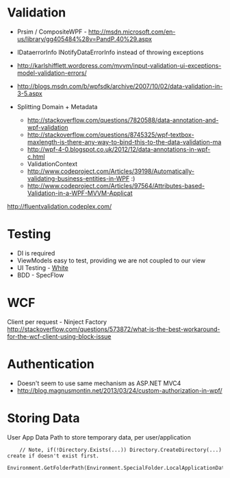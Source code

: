 ﻿Validation
===========

- Prsim / CompositeWPF - http://msdn.microsoft.com/en-us/library/gg405484%28v=PandP.40%29.aspx
- IDataerrorInfo INotifyDataErrorInfo instead of throwing exceptions

- http://karlshifflett.wordpress.com/mvvm/input-validation-ui-exceptions-model-validation-errors/
- http://blogs.msdn.com/b/wpfsdk/archive/2007/10/02/data-validation-in-3-5.aspx

- Splitting Domain + Metadata
	- http://stackoverflow.com/questions/7820588/data-annotation-and-wpf-validation
	- http://stackoverflow.com/questions/8745325/wpf-textbox-maxlength-is-there-any-way-to-bind-this-to-the-data-validation-ma
	- http://wpf-4-0.blogspot.co.uk/2012/12/data-annotations-in-wpf-c.html
	- ValidationContext 
	- http://www.codeproject.com/Articles/39198/Automatically-validating-business-entities-in-WPF :)
	- http://www.codeproject.com/Articles/97564/Attributes-based-Validation-in-a-WPF-MVVM-Applicat

http://fluentvalidation.codeplex.com/

Testing 
=======

- DI is required
- ViewModels easy to test, providing we are not coupled to our view
- UI Testing - [White](https://github.com/TestStack/White)
- BDD - SpecFlow


WCF
===

Client per request - Ninject Factory
http://stackoverflow.com/questions/573872/what-is-the-best-workaround-for-the-wcf-client-using-block-issue

Authentication
==============

- Doesn't seem to use same mechanism as ASP.NET MVC4
- http://blog.magnusmontin.net/2013/03/24/custom-authorization-in-wpf/


Storing Data
============

User App Data Path to store temporary data, per user/application

```
	// Note, if(!Directory.Exists(...)) Directory.CreateDirectory(...) create if doesn't exist first.
	Environment.GetFolderPath(Environment.SpecialFolder.LocalApplicationData);
```